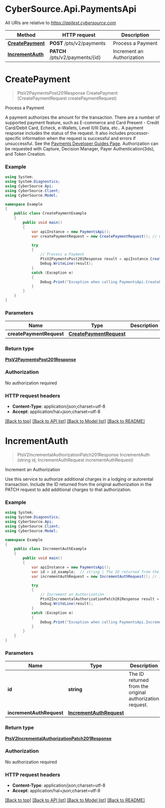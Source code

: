 # CyberSource.Api.PaymentsApi

All URIs are relative to *https://apitest.cybersource.com*

Method | HTTP request | Description
------------- | ------------- | -------------
[**CreatePayment**](PaymentsApi.md#createpayment) | **POST** /pts/v2/payments | Process a Payment
[**IncrementAuth**](PaymentsApi.md#incrementauth) | **PATCH** /pts/v2/payments/{id} | Increment an Authorization


<a name="createpayment"></a>
# **CreatePayment**
> PtsV2PaymentsPost201Response CreatePayment (CreatePaymentRequest createPaymentRequest)

Process a Payment

A payment authorizes the amount for the transaction. There are a number of supported payment feature, such as E-commerce and Card Present - Credit Card/Debit Card, Echeck, e-Wallets, Level II/III Data, etc..  A payment response includes the status of the request. It also includes processor-specific information when the request is successful and errors if unsuccessful. See the [Payments Developer Guides Page](https://developer.cybersource.com/api/developer-guides/dita-payments/GettingStarted.html).  Authorization can be requested with Capture, Decision Manager, Payer Authentication(3ds), and Token Creation. 

### Example
```csharp
using System;
using System.Diagnostics;
using CyberSource.Api;
using CyberSource.Client;
using CyberSource.Model;

namespace Example
{
    public class CreatePaymentExample
    {
        public void main()
        {
            var apiInstance = new PaymentsApi();
            var createPaymentRequest = new CreatePaymentRequest(); // CreatePaymentRequest | 

            try
            {
                // Process a Payment
                PtsV2PaymentsPost201Response result = apiInstance.CreatePayment(createPaymentRequest);
                Debug.WriteLine(result);
            }
            catch (Exception e)
            {
                Debug.Print("Exception when calling PaymentsApi.CreatePayment: " + e.Message );
            }
        }
    }
}
```

### Parameters

Name | Type | Description  | Notes
------------- | ------------- | ------------- | -------------
 **createPaymentRequest** | [**CreatePaymentRequest**](CreatePaymentRequest.md)|  | 

### Return type

[**PtsV2PaymentsPost201Response**](PtsV2PaymentsPost201Response.md)

### Authorization

No authorization required

### HTTP request headers

 - **Content-Type**: application/json;charset=utf-8
 - **Accept**: application/hal+json;charset=utf-8

[[Back to top]](#) [[Back to API list]](../README.md#documentation-for-api-endpoints) [[Back to Model list]](../README.md#documentation-for-models) [[Back to README]](../README.md)

<a name="incrementauth"></a>
# **IncrementAuth**
> PtsV2IncrementalAuthorizationPatch201Response IncrementAuth (string id, IncrementAuthRequest incrementAuthRequest)

Increment an Authorization

Use this service to authorize additional charges in a lodging or autorental transaction. Include the ID returned from the original authorization in the PATCH request to add additional charges to that authorization. 

### Example
```csharp
using System;
using System.Diagnostics;
using CyberSource.Api;
using CyberSource.Client;
using CyberSource.Model;

namespace Example
{
    public class IncrementAuthExample
    {
        public void main()
        {
            var apiInstance = new PaymentsApi();
            var id = id_example;  // string | The ID returned from the original authorization request.
            var incrementAuthRequest = new IncrementAuthRequest(); // IncrementAuthRequest | 

            try
            {
                // Increment an Authorization
                PtsV2IncrementalAuthorizationPatch201Response result = apiInstance.IncrementAuth(id, incrementAuthRequest);
                Debug.WriteLine(result);
            }
            catch (Exception e)
            {
                Debug.Print("Exception when calling PaymentsApi.IncrementAuth: " + e.Message );
            }
        }
    }
}
```

### Parameters

Name | Type | Description  | Notes
------------- | ------------- | ------------- | -------------
 **id** | **string**| The ID returned from the original authorization request. | 
 **incrementAuthRequest** | [**IncrementAuthRequest**](IncrementAuthRequest.md)|  | 

### Return type

[**PtsV2IncrementalAuthorizationPatch201Response**](PtsV2IncrementalAuthorizationPatch201Response.md)

### Authorization

No authorization required

### HTTP request headers

 - **Content-Type**: application/json;charset=utf-8
 - **Accept**: application/hal+json;charset=utf-8

[[Back to top]](#) [[Back to API list]](../README.md#documentation-for-api-endpoints) [[Back to Model list]](../README.md#documentation-for-models) [[Back to README]](../README.md)

